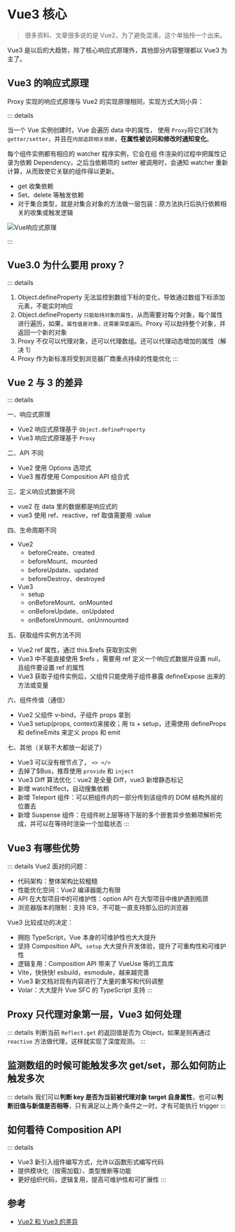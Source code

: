 # Vue3 核心

> 很多资料、文章很多说的是 Vue2，为了避免混淆，这个单独拎一个出来。

Vue3 是以后的大趋势，除了核心响应式原理外，其他部分内容整理都以 Vue3 为主了。

## Vue3 的响应式原理

Proxy 实现的响应式原理与 Vue2 的实现原理相同，实现方式大同小异：

::: details

当一个 Vue 实例创建时，Vue 会遍历 data 中的属性，
使用 `Proxy`将它们转为 `getter/setter`，并且在`内部追踪相关依赖`，**在属性被访问和修改时通知变化**。

每个组件实例都有相应的 watcher 程序实例，它会在组
件渲染的过程中把属性记录为依赖 Dependency，之后当依赖项的 setter 被调用时，会通知 watcher 重新计算，从而致使它关联的组件得以更新。

- get 收集依赖
- Set、delete 等触发依赖
- 对于集合类型，就是对集合对象的方法做一层包装：原方法执行后执行依赖相关的收集或触发逻辑

<Image src="/07vue/reactive.jpg" alt="Vue响应式原理"/>

:::

## Vue3.0 为什么要用 proxy？

::: details

1. Object.defineProperty 无法监控到数组下标的变化，导致通过数组下标添加元素，不能实时响应
2. Object.defineProperty `只能劫持对象的属性`，从而需要对每个对象，每个属性进行遍历，如果，`属性值是对象，还需要深度遍历`。Proxy 可以劫持整个对象，并返回一个新的对象
3. Proxy 不仅可以代理对象，还可以代理数组。还可以代理动态增加的属性（解决 1）
4. Proxy 作为新标准将受到浏览器厂商重点持续的性能优化
   :::

## Vue 2 与 3 的差异

::: details

一、响应式原理

- Vue2 响应式原理基于 `Object.defineProperty`
- Vue3 响应式原理基于 `Proxy`

二、API 不同

- Vue2 使用 Options 选项式
- Vue3 推荐使用 Composition API 组合式

三、定义响应式数据不同

- vue2 在 data 里的数据都是响应式的
- vue3 使用 ref、reactive，ref 取值需要用 .value

四、生命周期不同

- Vue2
  - beforeCreate、created
  - beforeMount、mounted
  - beforeUpdate、updated
  - beforeDestroy、destroyed
- Vue3
  - setup
  - onBeforeMount、onMounted
  - onBeforeUpdate、onUpdated
  - onBeforeUnmount、onUnmounted

五、获取组件实例方法不同

- Vue2 ref 属性，通过 this.$refs 获取到实例
- Vue3 中不能直接使用 $refs ，需要用 ref 定义一个响应式数据并设置 null，且组件要设置 ref 的属性
- Vue3 获取子组件实例后，父组件只能使用子组件暴露 defineExpose 出来的方法或变量

六、组件传值（通信）

- Vue2 父组件 v-bind，子组件 props 拿到
- Vue3 setup(props, context)来接收；用 ts + setup，还需使用 defineProps 和 defineEmits 来定义 props 和 emit

七、其他（关联不大都放一起说了）

- Vue3 可以没有根节点了， `<> </>`
- 去掉了$Bus，推荐使用 `provide` 和 `inject`
- Vue3 Diff 算法优化：vue2 是全量 Diff，vue3 新增静态标记
- 新增 watchEffect，自动搜集依赖
- 新增 Teleport 组件：可以把组件内的一部分传到该组件的 DOM 结构外层的位置去
- 新增 Suspense 组件：在组件树上层等待下层的多个嵌套异步依赖项解析完成，并可以在等待时渲染一个加载状态
  :::

## Vue3 有哪些优势

::: details
Vue2 面对的问题：

- 代码架构：整体架构比较粗糙
- 性能优化空间：Vue2 编译器能力有限
- API 在大型项目中的可维护性：option API 在大型项目中维护遇到瓶颈
- 浏览器版本的限制：支持 IE9，不可能一直支持那么旧的浏览器

Vue3 比较成功的决定：

- 拥抱 TypeScript，Vue 本身的可维护性也大大提升
- 坚持 Composition API。`setup` 大大提升开发体验，提升了可重构性和可维护性
- 逻辑复用：Composition API 带来了 VueUse 等的工具库
- Vite，快快快! esbuild，esmodule，越来越完善
- Vue3 新文档对现有内容进行了大量的重写和代码调整
- Volar：大大提升 Vue SFC 的 TypeScript 支持
  :::

## Proxy 只代理对象第一层，Vue3 如何处理

::: details
判断当前 `Reflect.get` 的返回值是否为 Object，如果是则再通过 `reactive` 方法做代理，这样就实现了深度观测。
:::

## 监测数组的时候可能触发多次 get/set，那么如何防止触发多次

::: details
我们可以**判断 key 是否为当前被代理对象 target 自身属性**，也可以**判断旧值与新值是否相等**，只有满足以上两个条件之一时，才有可能执行 trigger
:::

## 如何看待 Composition API

::: details

- Vue3 新引入组件编写方式，允许以函数形式编写代码
- 提供模块化（按需加载）、类型推断等功能
- 更好组织代码，逻辑复用，提高可维护性和可扩展性
  :::


## 参考

- [Vue2 和 Vue3 的差异](https://mp.weixin.qq.com/s/21mt8zBjOqdhKfRO8SPLHg)
